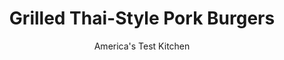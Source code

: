 ---
layout: ../../layouts/MarkdownPostLayout.astro
title: Grilled Thai-Style Pork Burgers
author: America's Test Kitchen
pubDate: 2023-03-15
description: "Ground pork makes for tender, mild-yet-savory burgers— if you add the right ingredients."
image_url: https://res.cloudinary.com/hksqkdlah/image/upload/ar_1:1,c_fill,dpr_2.0,f_auto,fl_lossy.progressive.strip_profile,g_faces:auto,q_auto:low,w_344/24603_sfs-grilled-pork-burger-23
tags: ["Main Courses","Pork","Grilling & Barbecue","Sandwiches"]
calories: 1931
protein: 42
carbohydrates: 30
fats: 
fiber: 2
ingredients: ["1 slice, hearty white sandwich bread, torn into pieces","1 , shallot, minced","3 tablespoons, minced fresh cilantro","2 tablespoons, milk","4 teaspoons, fish sauce","1 tablespoon, Worcestershire sauce","2 teaspoons, Sriracha sauce","1 1/4 teaspoons, minced fresh thyme","1 teaspoon, grated lime zest","1 teaspoon, pepper","1/2 teaspoon, salt","1 1/2 pounds 80 to 85 percent lean, ground pork","4 , hamburger buns, toasted and buttered","1 recipe, recipe (optional)"]
serves: 4
time: "1¼ hours"
instructions: ["Combine bread, shallot, cilantro, milk, fish sauce, Worcestershire, Sriracha, thyme, lime zest, pepper, and salt in large bowl. Mash to paste with fork. Using your hands, add pork and mix until well combined.","Divide meat into 4 equal balls. Flatten balls into even ¾-inch-thick patties, about 4 inches in diameter. Using your fingertips, press centers of patties down until about ½ inch thick, creating slight divot.","FOR A CHARCOAL GRILL: Open bottom vent completely. Light large chimney starter filled with charcoal briquettes (6 quarts). When top coals are partially covered with ash, pour evenly over grill. Set cooking grate in place, cover, and open lid vent completely. Heat grill until hot.","FOR A GAS GRILL: Turn all burners to high and heat grill until hot, about 15 minutes. Turn all burners to medium.","Clean and oil cooking grate. Grill patties (covered if using gas), until browned on first side, 5 to 7 minutes. Flip and continue to grill until burgers register 150 degrees, 5 to 7 minutes longer. Serve burgers on buns with sauce, if using."]
nutrition: ["751 mg Potassium","412 mg Phosphorus","147 mg Calcium","3 mg Iron","66 mg Magnesium","1031 mg Sodium","3 mg Zinc","21 g Fat","16 mg Niacin (B3)","6 g Monounsaturated","8 g Polyunsaturated","1 mg Thiamin (B1)","5 mg Vitamin C","109 mg Cholesterol","5 g Saturated","2 g Fiber","37 µg Folic acid","32 µg Folate (food)","6 g Sugars","5 µg Vitamin K","182 g Water","30 g Carbs","95 µg Folate equivalent (total)","42 g Protein","1 µg Vitamin B12","1 mg Vitamin B6","17 µg Vitamin A","482 kcal Energy","1931 calories"]
notes: "We developed this recipe with whole milk, but low-fat will work, too."
---